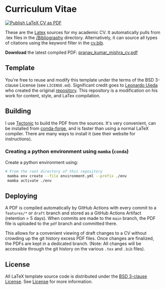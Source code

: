 # Curriculum Vitae

[![Publish LaTeX CV as PDF](https://github.com/pranavmishra90/Curriculum-Vitae_Pranav-Mishra/actions/workflows/save_pdf.yml/badge.svg)](https://github.com/pranavmishra90/Curriculum-Vitae_Pranav-Mishra/actions)

These are the [Latex](./pranav_kumar_mishra_cv.tex) sources for my academic CV. It automatically pulls from .tex files in the [/Bibliography](./Bibliography/) directory. Alternatively, it can source all types of citations using the keyword filter in the [cv.bib](./CV.bib).

**Download** the latest compiled PDF:
[pranav_kumar_mishra_cv.pdf](https://github.com/pranavmishra90/Curriculum-Vitae_Pranav-Mishra/raw/pdf/pranav_kumar_mishra_cv.pdf)

## Template

You're free to reuse and modify this template under the terms of the BSD
3-clause License (see `LICENSE.md`). Significant credit goes to [Leonardo Uieda](https://github.com/leouieda) who created the original [repository](https://github.com/leouieda/cv). This repository is a modification on his work for content, style, and LaTex compilation.

## Building

I use [Tectonic](https://tectonic-typesetting.github.io) to build the PDF from
the sources.
It's very convenient, can be installed from
[conda-forge](https://github.com/conda-forge/tectonic-feedstock),
and is faster than using a normal LaTeX compiler.
There are many ways to install it (see their website for instructions).

### Creating a python environment using `mamba` (`conda`)

Create a python environment using:

````sh
# From the root directory of this repository
 mamba env create --file environment.yml --prefix ./env
 mamba activate ./env
````

## Deploying

A PDF is compiled automatically by GitHub Actions with every commit to a `features/*` or `draft` branch and stored as a GitHub Actions Artifact (retention = 5 days). When commits are made to the `main` branch, the PDF file is uploaded to the `pdf` branch and committed there.

This allows for a convenient viewing of draft changes to a CV without crowding up the git history excess PDF files. Once changes are finalized, the PDFs are kept in a dedicated branch. (Note: All changes will be accessible through the git history on the various `.tex` and `.bib` files).

## License

All LaTeX template source code is distributed under the
[BSD 3-clause License](https://opensource.org/licenses/BSD-3-Clause). See [License](./LICENSE.md) for more information.
